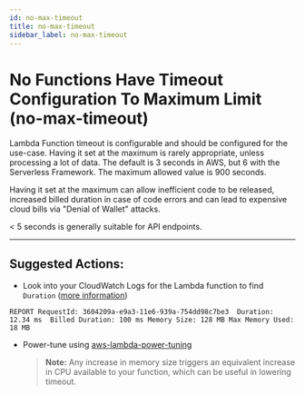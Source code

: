 ```yaml
---
id: no-max-timeout
title: no-max-timeout
sidebar_label: no-max-timeout
---
```


# No Functions Have Timeout Configuration To Maximum Limit (no-max-timeout)

Lambda Function timeout is configurable and should be configured for the use-case.
Having it set at the maximum is rarely appropriate, unless processing a lot of data.
The default is 3 seconds in AWS, but 6 with the Serverless Framework.
The maximum allowed value is 900 seconds.

Having it set at the maximum can allow inefficient code to be released, increased billed duration in case of code errors and can lead to expensive cloud bills via "Denial of Wallet" attacks.

< 5 seconds is generally suitable for API endpoints.

---

## Suggested Actions:

- Look into your CloudWatch Logs for the Lambda function to find `Duration` ([more information](https://docs.aws.amazon.com/lambda/latest/dg/best-practices.html))

```
REPORT RequestId: 3604209a-e9a3-11e6-939a-754dd98c7be3	Duration: 12.34 ms	Billed Duration: 100 ms Memory Size: 128 MB	Max Memory Used: 18 MB
```

- Power-tune using [aws-lambda-power-tuning](https://github.com/alexcasalboni/aws-lambda-power-tuning)
  > **Note:** Any increase in memory size triggers an equivalent increase in CPU available to your function, which can be useful in lowering timeout.
